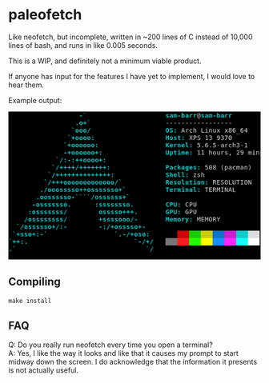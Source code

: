 paleofetch
==========

Like neofetch, but incomplete, written in ~200 lines of C instead of 10,000 lines of bash,
and runs in like 0.005 seconds.

This is a WIP, and definitely not a minimum viable product.

If anyone has input for the features I have yet to implement, I would love to hear them.

Example output:

![example output](example.png)

Compiling
---------

    make install

FAQ
---

Q: Do you really run neofetch every time you open a terminal?  
A: Yes, I like the way it looks and like that it causes my prompt to start midway
down the screen. I do acknowledge that the information it presents is not actually useful.
